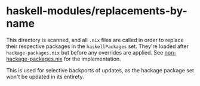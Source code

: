 # haskell-modules/replacements-by-name

This directory is scanned, and all `.nix` files are called in order to replace their respective packages in the `haskellPackages` set.
They're loaded after `hackage-packages.nix` but before any overrides are applied.
See [non-hackage-packages.nix](../non-hackage-packages.nix) for the implementation.

This is used for selective backports of updates, as the hackage package set won't be updated in its entirety.
